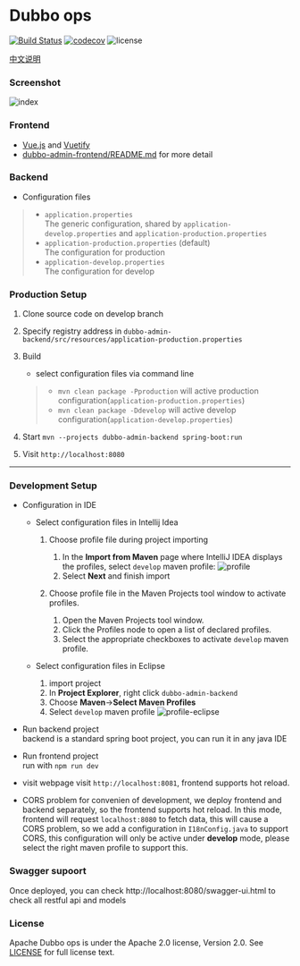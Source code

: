 # Dubbo ops

[![Build Status](https://travis-ci.org/apache/incubator-dubbo-ops.svg?branch=develop)](https://travis-ci.org/apache/incubator-dubbo-ops)
[![codecov](https://codecov.io/gh/apache/incubator-dubbo-ops/branch/develop/graph/badge.svg)](https://codecov.io/gh/apache/incubator-dubbo-ops)
![license](https://img.shields.io/github/license/apache/incubator-dubbo-ops.svg)

[中文说明](README_ZH.md)
### Screenshot

![index](https://raw.githubusercontent.com/apache/incubator-dubbo-ops/develop/doc/images/index.png)

### Frontend

- [Vue.js](https://vuejs.org) and [Vuetify](https://vuetifyjs.com)
- [dubbo-admin-frontend/README.md](dubbo-admin-frontend/README.md) for more detail

### Backend

* Configuration files  

> - `application.properties`  
>   The generic configuration, shared by `application-develop.properties` and `application-production.properties`
> - `application-production.properties` (default)  
>   The configuration for production
> - `application-develop.properties`  
>   The configuration for develop
> 


### Production Setup

1. Clone source code on develop branch
2. Specify registry address in `dubbo-admin-backend/src/resources/application-production.properties`
3. Build   

    * select configuration files via command line  
    
    > - `mvn clean package -Pproduction` will active production configuration(`application-production.properties`)
    > - `mvn clean package -Ddevelop` will active develop configuration(`application-develop.properties`)
4. Start `mvn --projects dubbo-admin-backend spring-boot:run`
5. Visit `http://localhost:8080`
---

### Development Setup
* Configuration in IDE  

   * Select configuration files in Intellij Idea 

      1. Choose profile file during project importing   
         1. In the **Import from Maven** page where IntelliJ IDEA displays the profiles, select `develop` maven profile: 
      ![profile](https://raw.githubusercontent.com/apache/incubator-dubbo-ops/develop/doc/images/profile-idea.jpg)
         2.  Select **Next** and finish import

      2.  Choose profile file in the Maven Projects tool window to activate profiles.  
          1. Open the Maven Projects tool window.  
          2. Click the Profiles node to open a list of declared profiles.  
          3. Select the appropriate checkboxes to activate `develop` maven profile.
      
    * Select configuration files in Eclipse
        1. import project
        2. In **Project Explorer**, right click `dubbo-admin-backend`
        3. Choose **Maven**->**Select Maven Profiles**
        4. Select `develop` maven profile
        ![profile-eclipse](https://raw.githubusercontent.com/apache/incubator-dubbo-ops/develop/doc/images/profile-eclipse.jpg)
* Run backend project  
   backend is a standard spring boot project, you can run it in any java IDE
* Run frontend project  
  run with `npm run dev`
* visit webpage
  visit `http://localhost:8081`, frontend supports hot reload.             
 * CORS problem
    for convenien of development, we deploy frontend and backend separately, so the frontend supports hot reload. In this mode, frontend will request `localhost:8080` to fetch data, this will cause a CORS problem, so we add a configuration in `I18nConfig.java` to support CORS, this configuration will only be active under **develop** mode, please select the right maven profile to support this.

### Swagger supoort

Once deployed, you can check http://localhost:8080/swagger-ui.html to check all restful api and models


### License

Apache Dubbo ops is under the Apache 2.0 license, Version 2.0.
See [LICENSE](https://github.com/apache/incubator-dubbo-ops/blob/develop/LICENSE) for full license text.